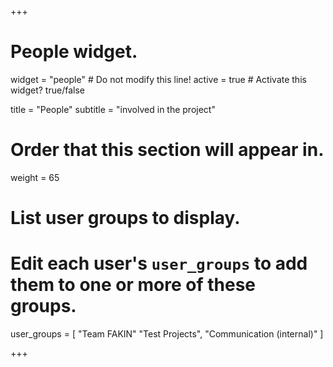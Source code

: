 +++
# People widget.
widget = "people"  # Do not modify this line!
active = true  # Activate this widget? true/false

title = "People"
subtitle = "involved in the project"

# Order that this section will appear in.
weight = 65

# List user groups to display.
#   Edit each user's `user_groups` to add them to one or more of these groups.
user_groups = [
"Team FAKIN"
"Test Projects",
"Communication (internal)"
]

+++
